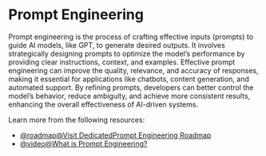 # Prompt Engineering

Prompt engineering is the process of crafting effective inputs (prompts) to guide AI models, like GPT, to generate desired outputs. It involves strategically designing prompts to optimize the model’s performance by providing clear instructions, context, and examples. Effective prompt engineering can improve the quality, relevance, and accuracy of responses, making it essential for applications like chatbots, content generation, and automated support. By refining prompts, developers can better control the model’s behavior, reduce ambiguity, and achieve more consistent results, enhancing the overall effectiveness of AI-driven systems.

Learn more from the following resources:

- [@roadmap@Visit DedicatedPrompt Engineering Roadmap](https://roadmap.sh/prompt-engineering)
- [@video@What is Prompt Engineering?](https://www.youtube.com/watch?v=nf1e-55KKbg)
